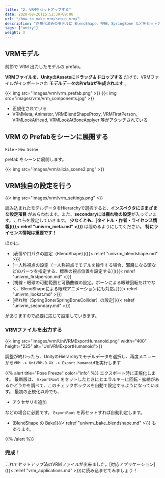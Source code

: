 ```yaml
---
title: "2. VRMをセットアップする"
date: 2020-08-26T15:52:30+09:00
url: "/how_to_make_vrm/setup_vrm/"
description: "正規化済みのモデルに BlendShape、視線、SpringBone などをセットアップして再出力する"
tags: ["unity"]
weight: 3
---
```


## VRMモデル

前節で VRM 出力したモデルの prefab。

**VRMファイルを、UnityのAssetsにドラッグ＆ドロップする** だけで、VRMファイルがインポートされ **モデルデータのPrefabが生成されます** 。

{{< img src="images/vrm/vrm_prefab.png" >}}
{{< img src="images/vrm/vrm_components.jpg" >}}

* 正規化されている
* VRMMeta, Animator, VRMBlendShapeProxy, VRMFirstPerson, VRMLookAtHead, VRMLookAtBoneApplyer 等がアタッチされている

## VRM の Prefabをシーンに展開する

`File` - `New Scene`

prefab をシーンに展開します。

{{< img src="images/vrm/alicia_scene2.png" >}}

## VRM独自の設定を行う
{{< img src="images/vrm/vrm_settings.png" >}}

読み込まれたモデルデータをHierarchyで選択すると、**インスペクタにさまざまな設定項目** があらわれます。また、**secondaryには揺れ物の設定**が入っています。これらを設定していきます。
**少なくとも、[タイトル・作者・ライセンス情報]({{< relref "univrm_meta.md" >}})** は埋めるようにしてください。 **特にライセンス情報は重要です！**

ほかに、

* [表情や口パクの設定（BlendShape）]({{< relref "univrm_blendshape.md" >}})
* [一人称視点の設定（一人称視点でモデルを操作する場合、邪魔になる頭などのパーツを指定する、標準の視点位置を設定する）]({{< relref "univrm_firstperson.md" >}})
* [視線・眼球の可動範囲と可動曲線の設定。ボーンによる眼球回転だけでなく、BlendShapeによる眼球アニメーションにも対応。]({{< relref "univrm_lookat.md" >}})
* [揺れ物（SpringBone/SpringBoneCollider）の設定]({{< relref "univrm_secondary.md" >}})

がありますので必要に応じて設定していきます。

### VRMファイルを出力する

{{< img src="images/vrm/UniVRMExportHumanoid.png" width="400" height="225" alt="UniVRMExportHumanoid">}}

調整が終わったら、UnityのHierarchyでモデルデータを選択し、再度メニューから``VRM -> UniVRM-0.XX -> Export humanoid``を実行します

{{% alert title="Pose Freeze" color="info" %}}
エクスポート時に正規化します。
最新版は、 `ExportRoot` をセットしたときにヒエラルキーに回転・拡縮があるかどうかを調べて、このチェックボックスを自動で設定するようになっています。
最初の正規化以降でも、

* アクセサリを追加

などの場合に必要です。 `ExportRoot` を再セットすれば自動判定します。

* [BlendShape の Bake]({{< relref "univrm_bake_blendshape.md" >}}) もあります。

{{% /alert %}}

### 完成！
これでセットアップ済のVRMファイルが出来ました。[対応アプリケーション]({{< relref "vrm_applications.md" >}})に読み込ませてみましょう！

